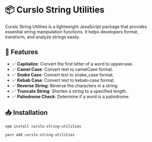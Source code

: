 # 📦 Curslo String Utilities

Curslo String Utilities is a lightweight JavaScript package that provides essential string manipulation functions. It helps developers format, transform, and analyze strings easily.

## 🚀 Features
- ✅ **Capitalize**: Convert the first letter of a word to uppercase.
- ✅ **Camel Case**: Convert text to camelCase format.
- ✅ **Snake Case**: Convert text to snake_case format.
- ✅ **Kebab Case**: Convert text to kebab-case format.
- ✅ **Reverse String**: Reverse the characters in a string.
- ✅ **Truncate String**: Shorten a string to a specified length.
- ✅ **Palindrome Check**: Determine if a word is a palindrome.

## 📥 Installation

```sh
npm install curslo-string-utilities

yarn add curslo-string-utilities